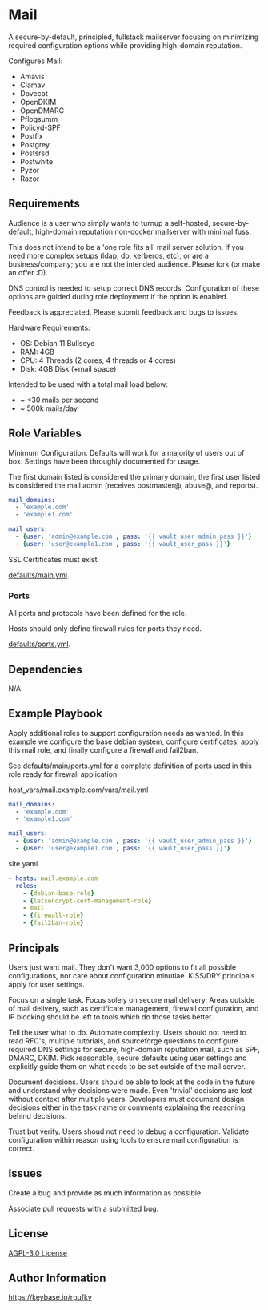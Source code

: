 # Mail
A secure-by-default, principled, fullstack mailserver focusing on minimizing
required configuration options while providing high-domain reputation.

Configures Mail:
* Amavis
* Clamav
* Dovecot
* OpenDKIM
* OpenDMARC
* Pflogsumm
* Policyd-SPF
* Postfix
* Postgrey
* Postsrsd
* Postwhite
* Pyzor
* Razor

## Requirements
Audience is a user who simply wants to turnup a self-hosted, secure-by-default,
high-domain reputation non-docker mailserver with minimal fuss.

This does not intend to be a 'one role fits all' mail server solution. If you
need more complex setups (ldap, db, kerberos, etc), or are a business/company;
you are not the intended audience. Please fork (or make an offer :D).

DNS control is needed to setup correct DNS records. Configuration of these
options are guided during role deployment if the option is enabled.

Feedback is appreciated. Please submit feedback and bugs to issues.

Hardware Requirements:
* OS:   Debian 11 Bullseye
* RAM:  4GB
* CPU:  4 Threads (2 cores, 4 threads or 4 cores)
* Disk: 4GB Disk (+mail space)

Intended to be used with a total mail load below:
* ~ <30 mails per second
* ~ 500k mails/day

## Role Variables
Minimum Configuration.
  Defaults will work for a majority of users out of box. Settings have been
  throughly documented for usage.

The first domain listed is considered the primary domain, the first user
listed is considered the mail admin (receives postmaster@, abuse@, and
reports).

```yaml
mail_domains:
  - 'example.com'
  - 'example1.com'

mail_users:
  - {user: 'admin@example.com', pass: '{{ vault_user_admin_pass }}'}
  - {user: 'user@example1.com', pass: '{{ vault_user_pass }}'}
```

SSL Certificates must exist.

[defaults/main.yml](https://github.com/r-pufky/ansible_mail/blob/main/defaults/main/main.yml).

### Ports
All ports and protocols have been defined for the role.

Hosts should only define firewall rules for ports they need.

[defaults/ports.yml](https://github.com/r-pufky/ansible_mail/blob/main/defaults/main/ports.yml).

## Dependencies
N/A

## Example Playbook
Apply additional roles to support configuration needs as wanted. In this
example we configure the base debian system, configure certificates, apply this
mail role, and finally configure a firewall and fail2ban.

See defaults/main/ports.yml for a complete definition of ports used in this
role ready for firewall application.

host_vars/mail.example.com/vars/mail.yml
```yaml
mail_domains:
  - 'example.com'
  - 'example1.com'

mail_users:
  - {user: 'admin@example.com', pass: '{{ vault_user_admin_pass }}'}
  - {user: 'user@example1.com', pass: '{{ vault_user_pass }}'}
```

site.yaml
```yaml
- hosts: mail.example.com
  roles:
    - {debian-base-role}
    - {letsencrypt-cert-management-role}
    - mail
    - {firewall-role}
    - {fail2ban-role}
```

## Principals
Users just want mail.
  They don't want 3,000 options to fit all possible configurations, nor care
  about configuration minutiae. KISS/DRY principals apply for user settings.

Focus on a single task.
  Focus solely on secure mail delivery. Areas outside of mail delivery, such as
  certificate management, firewall configuration, and IP blocking should be
  left to tools which do those tasks better.

Tell the user what to do.
  Automate complexity. Users should not need to read RFC's, multiple tutorials,
  and sourceforge questions to configure required DNS settings for secure,
  high-domain reputation mail, such as SPF, DMARC, DKIM. Pick reasonable,
  secure defaults using user settings and explicitly guide them on what needs
  to be set outside of the mail server.

Document decisions.
  Users should be able to look at the code in the future and understand why
  decisions were made. Even 'trivial' decisions are lost without context after
  multiple years. Developers must document design decisions either in the task
  name or comments explaining the reasoning behind decisions.

Trust but verify.
  Users shoud not need to debug a configuration. Validate configuration within
  reason using tools to ensure mail configuration is correct.

## Issues
Create a bug and provide as much information as possible.

Associate pull requests with a submitted bug.

## License
[AGPL-3.0 License](https://github.com/r-pufky/ansible_mail/blob/main/LICENSE)

## Author Information
https://keybase.io/rpufky
